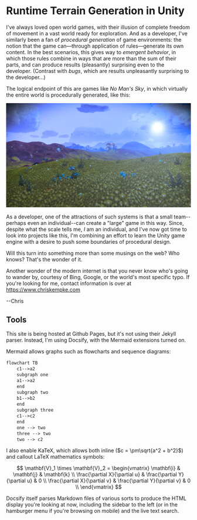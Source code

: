 # Runtime Terrain Generation in Unity
I've always loved open world games, with their illusion of complete freedom of movement in a vast world ready for exploration.    And as a developer, I've similarly been a fan of _procedural generation_ of game environments: the notion that the game can—through application of rules—generate its own content.    In the best scenarios, this gives way to _emergent behavior_, in which those rules combine in ways that are more than the sum of their parts, and can produce results (pleasantly) surprising even to the developer.  (Contrast with _bugs_, which are results unpleasantly surprising to the developer...)

The logical endpoint of this are games like _No Man's Sky_, in which virtually the entire world is procedurally generated, like this:

![No Man's Sky](media/no-mans-sky-1.jpg)

As a developer, one of the attractions of such systems is that a small team--perhaps even an individual--can create a "large" game in this way.   Since, despite what the scale tells me, *I* am an individual, and I've now got time to look into projects like this, I'm combining an effort to learn the Unity game engine with a desire to push some boundaries of procedural design.

Will this turn into something more than some musings on the web?   Who knows?   That's the wonder of it.

Another wonder of the modern internet is that you never know who's going to wander by, courtesy of Bing, Google, or the world's most specific typo.    If you're looking for me, contact information is over at https://www.chriskempke.com

--Chris


## Tools

This site is being hosted at Github Pages, but it's not using their Jekyll parser.  Instead, I'm using Docsify, with the Mermaid extensions turned on.

Mermaid allows graphs such as flowcharts and sequence diagrams:

```mermaid
flowchart TB
    c1-->a2
    subgraph one
    a1-->a2
    end
    subgraph two
    b1-->b2
    end
    subgraph three
    c1-->c2
    end
    one --> two
    three --> two
    two --> c2

```



I also enable KaTeX, which allows both inline ($c = \pm\sqrt{a^2 + b^2}$) and callout LaTeX mathematics symbols:

$$
\mathbf{V}_1 \times \mathbf{V}_2 =  \begin{vmatrix}
\mathbf{i} & \mathbf{j} & \mathbf{k} \\
\frac{\partial X}{\partial u} &  \frac{\partial Y}{\partial u} & 0 \\
\frac{\partial X}{\partial v} &  \frac{\partial Y}{\partial v} & 0 \\
\end{vmatrix}
$$

Docsify itself parses Markdown files of various sorts to produce the HTML display you're looking at now, including the sidebar to the left (or in the hamburger menu if you're browsing on mobile) and the live text search.